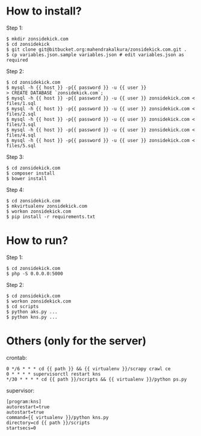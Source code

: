 How to install?
===============

Step 1:

```
$ mkdir zonsidekick.com
$ cd zonsidekick
$ git clone git@bitbucket.org:mahendrakalkura/zonsidekick.com.git .
$ cp variables.json.sample variables.json # edit variables.json as required
```

Step 2:

```
$ cd zonsidekick.com
$ mysql -h {{ host }} -p{{ password }} -u {{ user }}
> CREATE DATABASE `zonsidekick.com`;
$ mysql -h {{ host }} -p{{ password }} -u {{ user }} zonsidekick.com < files/1.sql
$ mysql -h {{ host }} -p{{ password }} -u {{ user }} zonsidekick.com < files/2.sql
$ mysql -h {{ host }} -p{{ password }} -u {{ user }} zonsidekick.com < files/3.sql
$ mysql -h {{ host }} -p{{ password }} -u {{ user }} zonsidekick.com < files/4.sql
$ mysql -h {{ host }} -p{{ password }} -u {{ user }} zonsidekick.com < files/5.sql
```

Step 3:

```
$ cd zonsidekick.com
$ composer install
$ bower install
```

Step 4:

```
$ cd zonsidekick.com
$ mkvirtualenv zonsidekick.com
$ workon zonsidekick.com
$ pip install -r requirements.txt
```

How to run?
===========

Step 1:

```
$ cd zonsidekick.com
$ php -S 0.0.0.0:5000
```

Step 2:

```
$ cd zonsidekick.com
$ workon zonsidekick.com
$ cd scripts
$ python aks.py ...
$ python kns.py ...
```

Others (only for the server)
============================

crontab:

```
0 */6 * * * cd {{ path }} && {{ virtualenv }}/scrapy crawl ce
0 * * * * supervisorctl restart kns
*/30 * * * * cd {{ path }}/scripts && {{ virtualenv }}/python ps.py
```

supervisor:

```
[program:kns]
autorestart=true
autostart=true
command={{ virtualenv }}/python kns.py
directory=cd {{ path }}/scripts
startsecs=0
```
